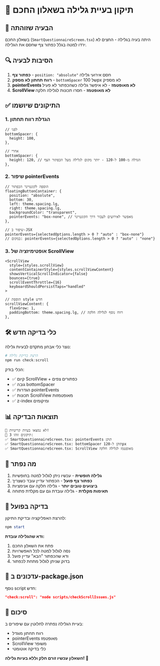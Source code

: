 # 🔧 תיקון בעיית גלילה בשאלון החכם

## 🎯 הבעיה שזוהתה

בשאלון החכם (`SmartQuestionnaireScreen.tsx`) היתה בעיה בגלילה - החצים לא ירדו למטה בגלל כפתור צף שחסם את הגלילה.

## 🔍 הסיבות לבעיה

1. **כפתור צף** - `position: "absolute"` חסם אירועי גלילה
2. **רווח תחתון לא מספק** - `bottomSpacer` של 100px לא מספיק
3. **pointerEvents לא מאופטמז** - לא איפשר גלילה כשהכפתור לא פעיל
4. **ScrollView לא מאופטמז** - חסרו תכונות לגלילה חלקה

## ✅ התיקונים שיושמו

### 1. הגדלת רווח תחתון

```tsx
// לפני
bottomSpacer: {
  height: 100,
},

// אחרי
bottomSpacer: {
  height: 120, // הגדלה מ-100 ל-120 - יותר מקום לגלילה מעל הכפתור הצף
},
```

### 2. שיפור pointerEvents

```tsx
// הוספה לקונטיינר הכפתור
floatingButtonContainer: {
  position: "absolute",
  bottom: 30,
  left: theme.spacing.lg,
  right: theme.spacing.lg,
  backgroundColor: "transparent",
  pointerEvents: "box-none", // מאפשר לאירועים לעבור דרך הקונטיינר
},

// שיפור ב-JSX
pointerEvents={selectedOptions.length > 0 ? "auto" : "box-none"}
// במקום: pointerEvents={selectedOptions.length > 0 ? "auto" : "none"}
```

### 3. אופטימיזציה של ScrollView

```tsx
<ScrollView
  style={styles.scrollView}
  contentContainerStyle={styles.scrollViewContent}
  showsVerticalScrollIndicator={false}
  bounces={true}
  scrollEventThrottle={16}
  keyboardShouldPersistTaps="handled"
>

// הוספת style חדש
scrollViewContent: {
  flexGrow: 1,
  paddingBottom: theme.spacing.lg, // רווח נוסף לגלילה חלקה
},
```

## 🛠️ כלי בדיקה חדש

נוצר כלי אבחון מתקדם לבעיות גלילה:

```powershell
# הרצת בדיקת גלילה
npm run check:scroll
```

הכלי בודק:

- ✅ קיום ScrollView + כפתורים צפים
- ✅ גובה bottomSpacer
- ✅ הגדרות pointerEvents
- ✅ תכונות ScrollView מאופטמזות
- ✅ z-index ומיקומים

## 📊 תוצאות הבדיקה

```
🎉 לא נמצאו בעיות קריטיות!
🔧 3 תיקונים זוהו:
✅ SmartQuestionnaireScreen.tsx: pointerEvents תוקן
✅ SmartQuestionnaireScreen.tsx: bottomSpacer תוקן ל-120px
✅ SmartQuestionnaireScreen.tsx: ScrollView מאופטמז לגלילה חלקה
```

## 🎯 מה נפתר

1. **גלילה חופשית** - עכשיו ניתן לגלול למטה בחופשיות
2. **כפתור צף פועל** - הכפתור עדיין עובד כשצריך
3. **ביצועים טובים יותר** - גלילה חלקה עם אנימציות
4. **תאימות מקלדת** - גלילה עובדת גם עם מקלדת פתוחה

## 📱 בדיקה בפועל

להרצת האפליקציה ובדיקת התיקון:

```powershell
npm start
```

**ודא שהגלילה עובדת:**

1. פתח את השאלון החכם
2. נסה לגלול למטה לכל האפשרויות
3. ודא שהכפתור "הבא" עדיין פועל
4. בדוק שניתן לגלול מתחת לכפתור

## 🔧 עדכונים ב-package.json

נוסף script חדש:

```json
"check:scroll": "node scripts/checkScrollIssues.js"
```

## 🎉 סיכום

בעיית הגלילה נפתרה לחלוטין עם שיפורים ב:

- רווח תחתון מוגדל
- pointerEvents מאופטמז
- ScrollView משופר
- כלי בדיקה אוטומטי

**השאלון עכשיו זורם חלק וללא בעיות גלילה!** 🚀
